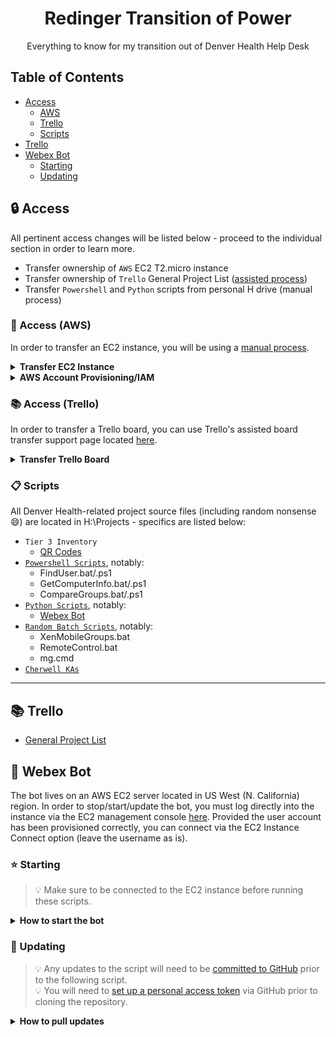 <!-- markdownlint-configure-file {
  "MD013": {
    "code_blocks": false,
    "tables": false
  },
  "MD033": false,
  "MD041": false
} -->

<div align="center">

# Redinger Transition of Power

Everything to know for my transition out of Denver Health Help Desk

</div>

## Table of Contents

- [Access](#access)
  - [AWS](#whale-access-aws)
  - [Trello](#books-access-trello)
  - [Scripts](#clipboard-scripts)
- [Trello](#books-trello)
- [Webex Bot](#pizza-webex-bot)
  - [Starting](#star-starting)
  - [Updating](#hammer-updating)

## :lock: Access

All pertinent access changes will be listed below - proceed to the individual section in order to learn more.

- Transfer ownership of `AWS` EC2 T2.micro instance
- Transfer ownership of `Trello` General Project List ([assisted process](https://support.atlassian.com/trello/docs/how-to-transfer-boards-to-a-new-account/))
- Transfer `Powershell` and `Python` scripts from personal H drive (manual process)

### :whale: Access (AWS)

In order to transfer an EC2 instance, you will be using a [manual process](https://aws.amazon.com/premiumsupport/knowledge-center/account-transfer-ec2-instance/).

<details><summary><b>Transfer EC2 Instance</b></summary><br>

1. Create a custom AMI
2. Share the AMI with the target account
3. From target account, find the shared AMI
4. Launch a new instance from the shared AMI
    - May need to import a key pair
5. Create a custom AMI from the target account instance
6. Deregister the AMI on the source account

</details>

<details><summary><b>AWS Account Provisioning/IAM</b></summary><br>

Provision user IAM policies [here](https://console.aws.amazon.com/iam/home).

Do **NOT** use the root user as your main user.

Create a new user with at least the following permission policies attached to the account:
- AmazonEC2FullAccess

</details>

### :books: Access (Trello)

In order to transfer a Trello board, you can use Trello's assisted board transfer support page located [here](https://trello.com/support/transfer-boards).

<details><summary><b>Transfer Trello Board</b></summary><br>

1. Log into source account
2. Go to https://trello.com/support/transfer-boards and enter target account username or email address
3. Select boards to transfer
4. Remove source account from boards
5. Transfer boards

</details>

### :clipboard: Scripts

All Denver Health-related project source files (including random nonsense :smile:) are located in H:\Projects - specifics are listed below:

- `Tier 3 Inventory`
  - [QR Codes](H:\Projects\Excel\Inventory)
- [`Powershell Scripts`](H:\Projects\PowerShell), notably:
  - FindUser.bat/.ps1
  - GetComputerInfo.bat/.ps1
  - CompareGroups.bat/.ps1
- [`Python Scripts`](H:\Projects\Python), notably:
  - [Webex Bot](H:\Projects\Python\DHHD-Webex-Bot)
- [`Random Batch Scripts`](H:\Projects\Batch), notably:
  - XenMobileGroups.bat
  - RemoteControl.bat
  - mg.cmd
- [`Cherwell KAs`](H:\Projects\Cherwell)

---

## :books: Trello



- [General Project List](https://trello.com/b/BTQeLHSP/general-project-list)

## :pizza: Webex Bot

The bot lives on an AWS EC2 server located in US West (N. California) region. In order to stop/start/update the bot, you must log directly into the instance via the EC2 management console [here](https://us-west-1.console.aws.amazon.com/ec2/v2/home?region=us-west-1#Instances:v=3). Provided the user account has been provisioned correctly, you can connect via the EC2 Instance Connect option (leave the username as is).

### :star: Starting

> 💡 Make sure to be connected to the EC2 instance before running these scripts.

<details><summary><b>How to start the bot</b></summary><br>

1. Change directory into working directory:

  ```bash
  $ cd /home/ubuntu/dhwebexbot
  ```

2. Run program without hangup (will not stop on console exit):

  ```bash
  $ nohup python3 ./main.py &
  ```

3. Verify script is running:

  ```bash
  $ ps ax | grep main.py
  ```

</details>

### :hammer: Updating

> 💡 Any updates to the script will need to be [committed to GitHub](https://github.com/git-guides/git-commit) prior to the following script.<br>
> 💡 You will need to [set up a personal access token](https://docs.github.com/en/authentication/keeping-your-account-and-data-secure/creating-a-personal-access-token) via GitHub prior to cloning the repository.

<details><summary><b>How to pull updates</b></summary><br>

1. Change directory into working directory:

  ```bash
  $ cd /home/ubuntu
  ```

2. Get running processes where script is running:

  ```bash
  $ ps ax | grep main.py
  ```

3. Kill running process:

  ```bash
  $ kill {PSID}
  ```

4. Remove deprecated folder:

  ```bash
  $ rm -rf dhwebexbot
  ```

5. Clone repository from GitHub to `dhwebexbot` folder:

  ```
  $ git clone https://{username}@github.com/{username}/dhhd-webex-bot dhwebexbot
  ```

</details>
